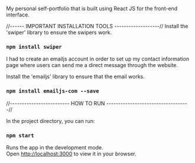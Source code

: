 My personal self-portfolio that is built using React JS for the front-end interface. 

//------ IMPORTANT INSTALLATION TOOLS -------------------//
Install the 'swiper' library to ensure the swipers work. 
### `npm install swiper`

I had to create an emailjs account in order to set up my contact information page where users can send me a direct message through the website.

Install the 'emailjs' library to ensure that the email works.
### `npm install emailjs-com --save`

//------------------------- HOW TO RUN -----------------------------------//

In the project directory, you can run:

### `npm start`

Runs the app in the development mode.\
Open [http://localhost:3000](http://localhost:3000) to view it in your browser.



